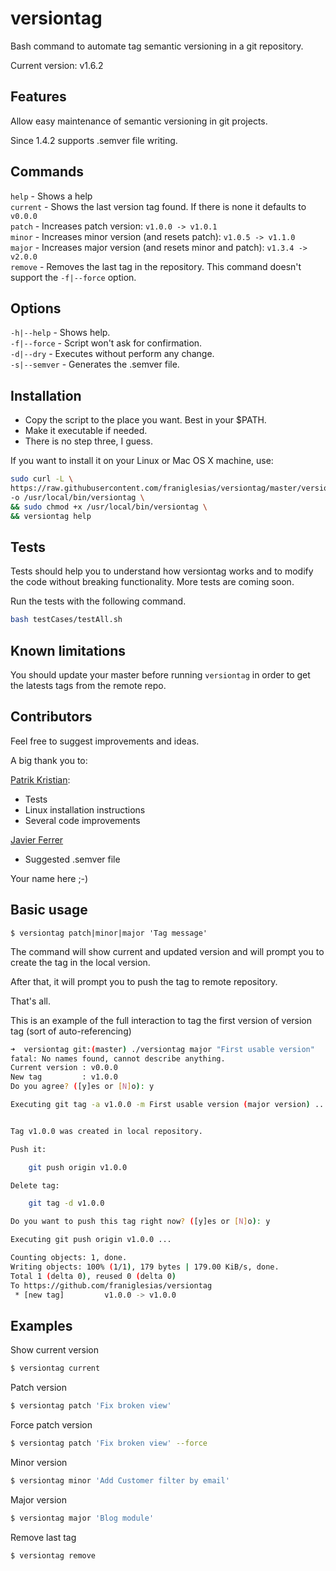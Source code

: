 # versiontag

Bash command to automate tag semantic versioning in a git repository.

Current version: v1.6.2

## Features

Allow easy maintenance of semantic versioning in git projects.

Since 1.4.2 supports .semver file writing.

## Commands

`help` - Shows a help  
`current` - Shows the last version tag found. If there is none it defaults to `v0.0.0`    
`patch` - Increases patch version: `v1.0.0 -> v1.0.1`  
`minor` - Increases minor version (and resets patch): `v1.0.5 -> v1.1.0`  
`major` - Increases major version (and resets minor and patch): `v1.3.4 -> v2.0.0`  
`remove` - Removes the last tag in the repository. This command doesn't support the `-f|--force` option.  

## Options

`-h|--help` - Shows help.  
`-f|--force` - Script won't ask for confirmation.  
`-d|--dry` - Executes without perform any change.  
`-s|--semver` - Generates the .semver file.  

## Installation

* Copy the script to the place you want. Best in your $PATH.
* Make it executable if needed.
* There is no step three, I guess.

If you want to install it on your Linux or Mac OS X machine, use:
```bash
sudo curl -L \
https://raw.githubusercontent.com/franiglesias/versiontag/master/versiontag \
-o /usr/local/bin/versiontag \
&& sudo chmod +x /usr/local/bin/versiontag \
&& versiontag help
```

## Tests

Tests should help you to understand how versiontag works and to modify the code without breaking functionality. More tests are coming soon.

Run the tests with the following command. 

```bash
bash testCases/testAll.sh
```

## Known limitations

You should update your master before running `versiontag` in order to get the latests tags from the remote repo. 

## Contributors

Feel free to suggest improvements and ideas. 

A big thank you to:

[Patrik Kristian](https://github.com/pkristian): 

* Tests
* Linux installation instructions
* Several code improvements

 [Javier Ferrer](https://github.com/JavierCane)
 
 * Suggested .semver file
 
Your name here ;-)

## Basic usage

```
$ versiontag patch|minor|major 'Tag message'
```

The command will show current and updated version and will prompt you to create the tag in the local version.

After that, it will prompt you to push the tag to remote repository.

That's all.

This is an example of the full interaction to tag the first version of version tag (sort of auto-referencing)

```bash
➜  versiontag git:(master) ./versiontag major "First usable version"
fatal: No names found, cannot describe anything.
Current version : v0.0.0
New tag         : v1.0.0
Do you agree? ([y]es or [N]o): y

Executing git tag -a v1.0.0 -m First usable version (major version) ...


Tag v1.0.0 was created in local repository.

Push it:

    git push origin v1.0.0

Delete tag:

    git tag -d v1.0.0

Do you want to push this tag right now? ([y]es or [N]o): y

Executing git push origin v1.0.0 ...

Counting objects: 1, done.
Writing objects: 100% (1/1), 179 bytes | 179.00 KiB/s, done.
Total 1 (delta 0), reused 0 (delta 0)
To https://github.com/franiglesias/versiontag
 * [new tag]         v1.0.0 -> v1.0.0
```

## Examples

Show current version

```bash
$ versiontag current
```

Patch version

```bash
$ versiontag patch 'Fix broken view'
```

Force patch version

```bash
$ versiontag patch 'Fix broken view' --force
```

Minor version

```bash
$ versiontag minor 'Add Customer filter by email'
```

Major version

```bash
$ versiontag major 'Blog module'
```

Remove last tag

```bash
$ versiontag remove
```
